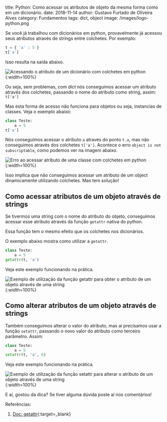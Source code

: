 title: Python: Como acessar os atributos de objeto da mesma forma como em um dicionário.
date: 2018-11-14
author: Gustavo Furtado de Oliveira Alves
category: Fundamentos
tags: dict, object
image: /images/logo-python.png

Se você já trabalhou com dicionários em python, provavelmente já acessou seus atributos através de strings entre colchetes. Por exemplo:

```python
t = { 'a' : 5 }
t['a']
```

Isso resulta na saída abaixo.

![Acessando o atributo de um dicionário com colchetes em python](/images/como-acessar-atributo-classe-como-dict/acessando-atributo-dict.png){:width=100%}

Ou seja, sem problemas, com _dict_ nós conseguimos acessar um atributo através dos colchetes, passando o nome do atributo como string, assim: `t['a']`

Mas esta forma de acesso não funciona para objetos ou seja, instancias de classes. Veja o exemplo abaixo:

```python
class Teste:
    a = 5
t['a']
```

Nós conseguimos acessar o atributo `a` através do ponto `t.a`, mas não conseguimos através dos colchetes `t['a']`.
Acontece o erro `object is not subscriptable`, como podemos ver na imagem abaixo.

![Erro ao acessar atributo de uma classe com colchetes em python](/images/como-acessar-atributo-classe-como-dict/erro-ao-acessar-atributo-de-objecto-colchetes.png){:width=100%}

Isso implica que não conseguimos acessar um atributo de um object dinamicamente utilizando colchetes. 
Mas tem solução!

## Como acessar atributos de um objeto através de strings

Se tivermos uma string com o nome do atributo do objeto, conseguimos acessar esse atributo através da função `getattr` nativa do python.

Essa função tem o mesmo efeito que os colchetes nos dicionários.

O exemplo abaixo mostra como utilizar a `getattr`.

```python
class Teste:
    a = 5
getattr(t, 'a')
```

Veja este exemplo funcionando na prática.

![Exemplo de utilização da função getattr para obter o atributo de um objeto através de uma string](/images/como-acessar-atributo-classe-como-dict/exemplo-getattr.gif){:width=100%}

## Como alterar atributos de um objeto através de strings

Também conseguimos alterar o valor do atributo, mas aí precisamos usar a função `setattr`,
passando o novo valor do atributo como terceiro parâmetro. Assim:

```python
class Teste:
    a = 5
setattr(t, 'a', 6)
```

Veja este exemplo funcionando na prática.

![Exemplo de utilização da função setattr para alterar o atributo de um objeto através de uma string](/images/como-acessar-atributo-classe-como-dict/exemplo-setattr.gif){:width=100%}

E aí, gostou da dica? Se tiver alguma dúvida poste aí nos comentários!

Referências:

1. [Doc: getattr](https://docs.python.org/3/library/functions.html#getattr){:target=\_blank}
